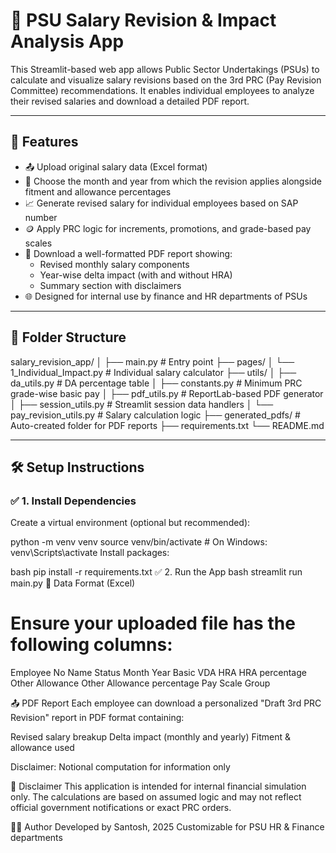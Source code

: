 # 🧾 PSU Salary Revision & Impact Analysis App

This Streamlit-based web app allows Public Sector Undertakings (PSUs) to calculate and visualize salary revisions based on the 3rd PRC (Pay Revision Committee) recommendations. It enables individual employees to analyze their revised salaries and download a detailed PDF report.

---

## 🔧 Features

- 📤 Upload original salary data (Excel format)
- 📅 Choose the month and year from which the revision applies alongside fitment and allowance percentages
- 📈 Generate revised salary for individual employees based on SAP number
- 🪙 Apply PRC logic for increments, promotions, and grade-based pay scales
- 🧾 Download a well-formatted PDF report showing:
  - Revised monthly salary components
  - Year-wise delta impact (with and without HRA)
  - Summary section with disclaimers
- 🌐 Designed for internal use by finance and HR departments of PSUs

---

## 📁 Folder Structure
salary_revision_app/
│
├── main.py # Entry point
├── pages/
│ └── 1_Individual_Impact.py # Individual salary calculator
├── utils/
│ ├── da_utils.py # DA percentage table
│ ├── constants.py # Minimum PRC grade-wise basic pay
│ ├── pdf_utils.py # ReportLab-based PDF generator
│ ├── session_utils.py # Streamlit session data handlers
│ └── pay_revision_utils.py # Salary calculation logic
├── generated_pdfs/ # Auto-created folder for PDF reports
├── requirements.txt
└── README.md


---

## 🛠 Setup Instructions

### ✅ 1. Install Dependencies

Create a virtual environment (optional but recommended):


python -m venv venv
source venv/bin/activate  # On Windows: venv\Scripts\activate
Install packages:

bash
pip install -r requirements.txt
✅ 2. Run the App
bash
streamlit run main.py
📄 Data Format (Excel)
# Ensure your uploaded file has the following columns:

Employee No
Name
Status
Month
Year
Basic
VDA
HRA
HRA percentage
Other Allowance
Other Allowance percentage
Pay Scale Group

📤 PDF Report
Each employee can download a personalized "Draft 3rd PRC Revision" report in PDF format containing:

Revised salary breakup
Delta impact (monthly and yearly)
Fitment & allowance used

Disclaimer: Notional computation for information only

📌 Disclaimer
This application is intended for internal financial simulation only. The calculations are based on assumed logic and may not reflect official government notifications or exact PRC orders.

🧑‍💻 Author
Developed by Santosh, 2025
Customizable for PSU HR & Finance departments
